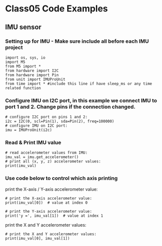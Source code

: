 # Class05 Code Examples

## IMU sensor 

### Setting up for IMU - Make sure include all before each IMU project
``` #import package IMU sensor need
import os, sys, io
import M5
from M5 import *
from hardware import I2C
from hardware import Pin
from unit import IMUProUnit
from time import * #include this line if have sleep_ms or any time related function 
```

### Configure IMU on I2C port, in this example we connect IMU to port 1 and 2. Change pins if the connection changed. 
```
# configure I2C port on pins 1 and 2:
i2c = I2C(0, scl=Pin(1), sda=Pin(2), freq=100000)
# configure IMU on I2C port:
imu = IMUProUnit(i2c)
```

### Read & Print IMU value
```
# read accelerometer values from IMU:
imu_val = imu.get_accelerometer()
# print all (x, y, z) accelerometer values:
print(imu_val)
```

### Use code below to control which axis printing
print the X-axis / Y-axis accelerometer value:

```
# print the X-axis accelerometer value:
print(imu_val[0])  # value at index 0
    
# print the Y-axis accelerometer value:
print('y =', imu_val[1])  # value at index 1
```
print the X and Y accelerometer values:
```
# print the X and Y accelerometer values:
print(imu_val[0], imu_val[1])
```


